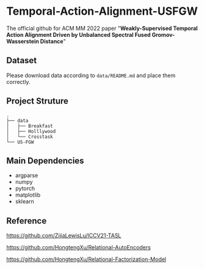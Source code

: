 # Temporal-Action-Alignment-USFGW
The official github for ACM MM 2022 paper "**Weakly-Supervised Temporal Action Alignment Driven by Unbalanced Spectral Fused Gromov-Wasserstein Distance**"

## Dataset

Please download data according to `data/README.md` and place them correctly.


## Project Struture

```
.
├── data
│   ├── Breakfast
│   ├── Holllywood
│   └── Crosstask
└── US-FGW
```

## Main Dependencies

- argparse
- numpy
- pytorch
- matplotlib
- sklearn

## Reference

https://github.com/ZijiaLewisLu/ICCV21-TASL

https://github.com/HongtengXu/Relational-AutoEncoders

https://github.com/HongtengXu/Relational-Factorization-Model

